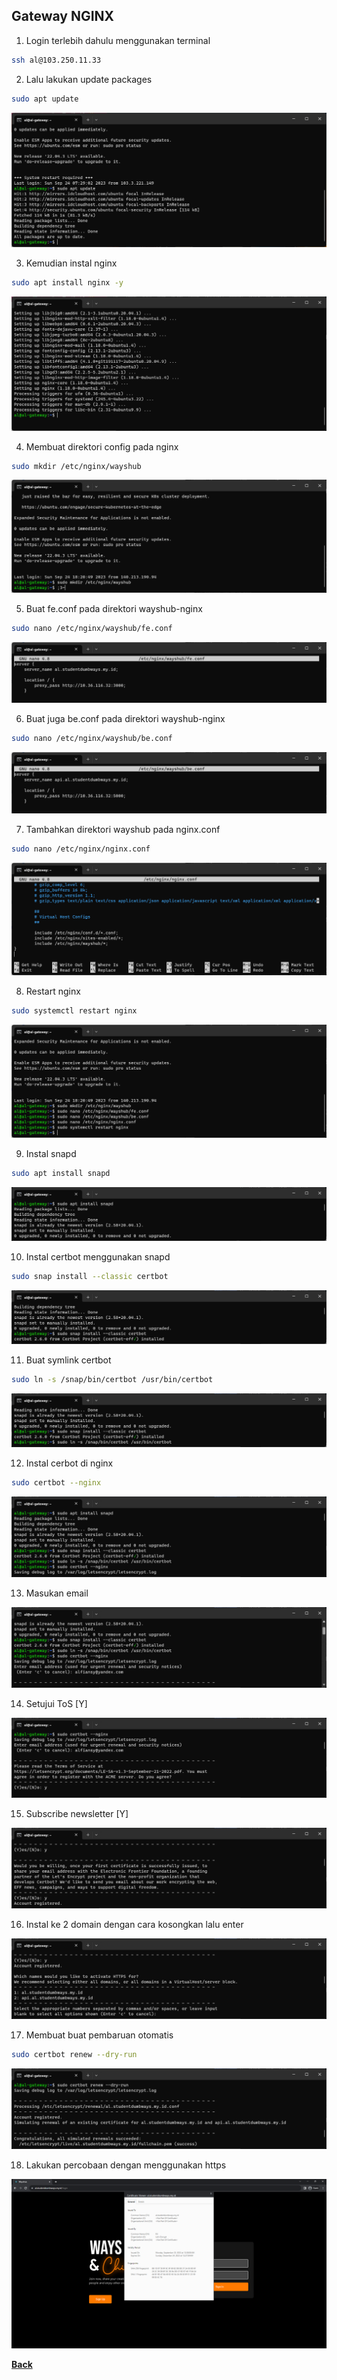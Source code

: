 ## Gateway NGINX

1. Login terlebih dahulu menggunakan terminal
```bash
ssh al@103.250.11.33
``` 

2. Lalu lakukan update packages
```bash
sudo apt update
``` 
<img src="images/image002.png">

3. Kemudian instal nginx
```bash
sudo apt install nginx -y
``` 
<img src="images/image003.png">

4. Membuat direktori config pada nginx
```bash
sudo mkdir /etc/nginx/wayshub
``` 
<img src="images/image004.png">

5. Buat fe.conf pada direktori wayshub-nginx
```bash
sudo nano /etc/nginx/wayshub/fe.conf
``` 
<img src="images/image005.png">

6. Buat juga be.conf pada direktori wayshub-nginx
```bash
sudo nano /etc/nginx/wayshub/be.conf
``` 
<img src="images/image006.png">

7. Tambahkan direktori wayshub pada nginx.conf
```bash
sudo nano /etc/nginx/nginx.conf
``` 
<img src="images/image007.png">

8. Restart nginx
```bash
sudo systemctl restart nginx
``` 
<img src="images/image008.png">

9. Instal snapd
```bash
sudo apt install snapd
``` 
<img src="images/image009.png">

10. Instal certbot menggunakan snapd
```bash
sudo snap install --classic certbot
``` 
<img src="images/image010.png">

11. Buat symlink certbot
```bash
sudo ln -s /snap/bin/certbot /usr/bin/certbot
``` 
<img src="images/image011.png">

12. Instal cerbot di nginx
```bash
sudo certbot --nginx
``` 
<img src="images/image012.png">

13. Masukan email
<img src="images/image013.png">

14. Setujui ToS [Y]
<img src="images/image014.png">

15. Subscribe newsletter [Y]
<img src="images/image015.png">

16. Instal ke 2 domain dengan cara kosongkan lalu enter
<img src="images/image016.png">

17. Membuat buat pembaruan otomatis
```bash
sudo certbot renew --dry-run
``` 
<img src="images/image017.png">

18. Lakukan percobaan dengan menggunakan https
<img src="images/image018.png">

[**Back**](../../README.md)